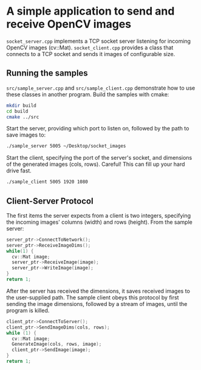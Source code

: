 # A simple application to send and receive OpenCV images

`socket_server.cpp` implements a TCP socket server listening for incoming OpenCV images (cv::Mat). `socket_client.cpp` provides a class that connects to a TCP socket and sends it images of configurable size.

## Running the samples

`src/sample_server.cpp` and `src/sample_client.cpp` demonstrate how to use these classes in another program. Build the samples with cmake:
```bash
mkdir build
cd build
cmake ../src
```

Start the server, providing which port to listen on, followed by the path to save images to:
```bash
./sample_server 5005 ~/Desktop/socket_images
```

Start the client, specifying the port of the server's socket, and dimensions of the generated images (cols, rows). Careful! This can fill up your hard drive fast.
```bash
./sample_client 5005 1920 1080
```

## Client-Server Protocol
The first items the server expects from a client is two integers, specifying the incoming images' columns (width) and rows (height). From the sample server:
```c++
server_ptr->ConnectToNetwork();
server_ptr->ReceiveImageDims();
while(1) {
  cv::Mat image;
  server_ptr->ReceiveImage(image);
  server_ptr->WriteImage(image);
}
return 1;
```

After the server has received the dimensions, it saves received images to the user-supplied path.
The sample client obeys this protocol by first sending the image dimensions, followed by a stream of images, until the program is killed.
```c++
client_ptr->ConnectToServer();
client_ptr->SendImageDims(cols, rows);
while (1) {
  cv::Mat image;
  GenerateImage(cols, rows, image);
  client_ptr->SendImage(image);
}
return 1;
```
